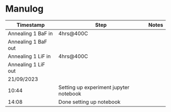 # Manulog

Timestamp | Step | Notes
--- | --- | ---
 |Annealing 1 BaF in | 4hrs@400C
 |Annealing 1 BaF out | 
 |Annealing 1 LiF in | 4hrs@400C
 |Annealing 1 LiF out |
21/09/2023 | 
10:44 | Setting up experiment jupyter notebook
14:08 | Done setting up notebook
